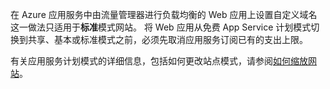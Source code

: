 在 Azure 应用服务中由流量管理器进行负载均衡的 Web 应用上设置自定义域名这一做法只适用于**标准**模式网站。 将 Web 应用从免费 App Service 计划模式切换到共享、基本或标准模式之前，必须先取消应用服务订阅已有的支出上限。 

有关应用服务计划模式的详细信息，包括如何更改站点模式，请参阅[如何缩放网站](../articles/app-service-web/web-sites-scale.md)。

